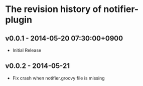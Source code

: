 # The revision history of notifier-plugin

## v0.0.1 - 2014-05-20 07:30:00+0900

* Initial Release

## v0.0.2 - 2014-05-21

* Fix crash when notifier.groovy file is missing
